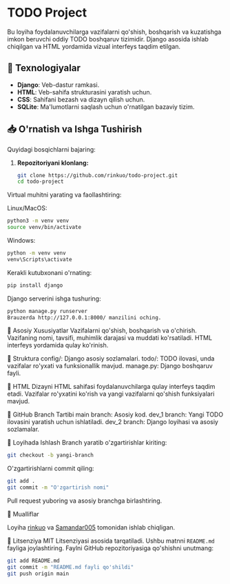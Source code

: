 # TODO Project

Bu loyiha foydalanuvchilarga vazifalarni qo'shish, boshqarish va kuzatishga imkon beruvchi oddiy TODO boshqaruv tizimidir. Django asosida ishlab chiqilgan va HTML yordamida vizual interfeys taqdim etilgan.

## 🚀 Texnologiyalar

- **Django**: Veb-dastur ramkasi.
- **HTML**: Veb-sahifa strukturasini yaratish uchun.
- **CSS**: Sahifani bezash va dizayn qilish uchun.
- **SQLite**: Ma'lumotlarni saqlash uchun o'rnatilgan bazaviy tizim.

## 📥 O'rnatish va Ishga Tushirish

Quyidagi bosqichlarni bajaring:

1. **Repozitoriyani klonlang:**

   ```bash
   git clone https://github.com/rinkuo/todo-project.git
   cd todo-project
Virtual muhitni yarating va faollashtiring:

Linux/MacOS:
```bash
python3 -m venv venv
source venv/bin/activate
```
Windows:
```bash
python -m venv venv
venv\Scripts\activate
```
Kerakli kutubxonani o'rnating:
```bash
pip install django
```
Django serverini ishga tushuring:
```bash
python manage.py runserver
Brauzerda http://127.0.0.1:8000/ manzilini oching.
```

📝 Asosiy Xususiyatlar
Vazifalarni qo'shish, boshqarish va o'chirish.
Vazifaning nomi, tavsifi, muhimlik darajasi va muddati ko'rsatiladi.
HTML interfeys yordamida qulay ko'rinish.

📄 Struktura
config/: Django asosiy sozlamalari.
todo/: TODO ilovasi, unda vazifalar ro'yxati va funksionallik mavjud.
manage.py: Django boshqaruv fayli.

📂 HTML Dizayni
HTML sahifasi foydalanuvchilarga qulay interfeys taqdim etadi. Vazifalar ro'yxatini ko'rish va yangi vazifalarni qo'shish funksiyalari mavjud.

🔄 GitHub Branch Tartibi
main branch: Asosiy kod.
dev_1 branch: Yangi TODO ilovasini yaratish uchun ishlatiladi.
dev_2 branch: Django loyihasi va asosiy sozlamalar.

👥 Loyihada Ishlash
Branch yaratib o'zgartirishlar kiriting:
```bash
git checkout -b yangi-branch
```
O'zgartirishlarni commit qiling:
```bash
git add .
git commit -m "O'zgartirish nomi"
```
Pull request yuboring va asosiy branchga birlashtiring.

📌 Mualliflar

Loyiha <a href="https://github.com/rinkuo">rinkuo</a> va <a href="https://github.com/Samandar005">Samandar005</a> tomonidan ishlab chiqligan.

📜 Litsenziya
MIT Litsenziyasi asosida tarqatiladi.
Ushbu matnni `README.md` fayliga joylashtiring. Faylni GitHub repozitoriyasiga qo'shishni unutmang: 

```bash
git add README.md
git commit -m "README.md fayli qo'shildi"
git push origin main
```
